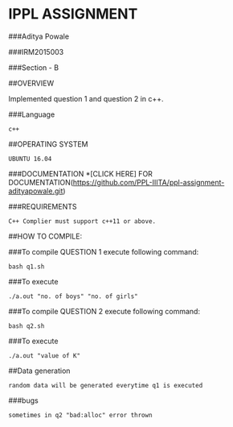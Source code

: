 # IPPL ASSIGNMENT

###Aditya Powale

###IRM2015003

###Section - B

##OVERVIEW

Implemented question 1 and question 2 in c++.

###Language
```
c++
```
##OPERATING SYSTEM
```
UBUNTU 16.04
```

###DOCUMENTATION
*[CLICK HERE] FOR DOCUMENTATION(https://github.com/PPL-IIITA/ppl-assignment-adityapowale.git)

###REQUIREMENTS
```
C++ Complier must support c++11 or above.
```
##HOW TO COMPILE:

###To compile QUESTION 1 execute following command:

```
bash q1.sh
```
###To execute 
```
./a.out "no. of boys" "no. of girls"
```

###To compile QUESTION 2 execute following command:

```
bash q2.sh
```
###To execute
```
./a.out "value of K"
```
##Data generation 
```
random data will be generated everytime q1 is executed
```

###bugs
```
sometimes in q2 "bad:alloc" error thrown
```
